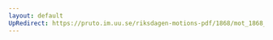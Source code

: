 ```yaml
---
layout: default
UpRedirect: https://pruto.im.uu.se/riksdagen-motions-pdf/1868/mot_1868__ak__259/mot_1868__ak__259-001.pdf
---
```

